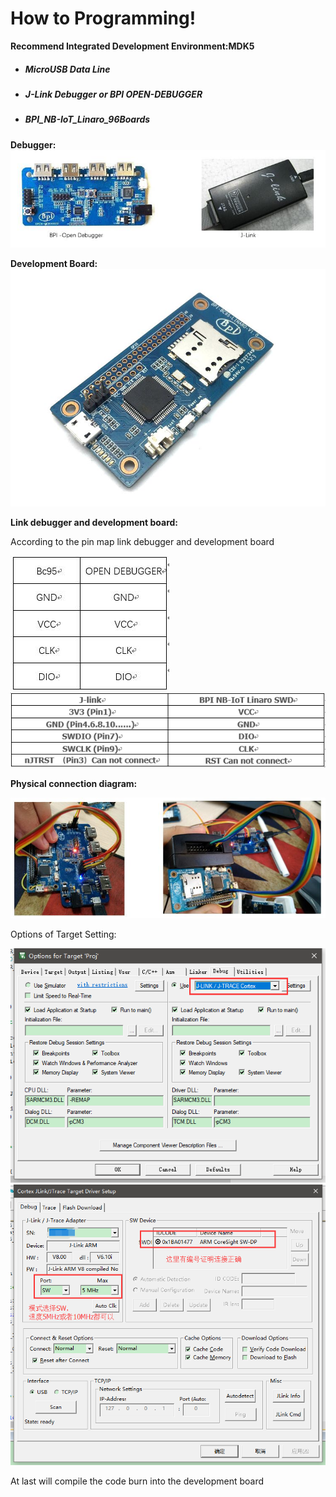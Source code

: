 # How to Programming!

**Recommend Integrated Development Environment:MDK5**

- ##### MicroUSB Data Line
- ##### J-Link Debugger or BPI OPEN-DEBUGGER
- ##### BPI_NB-IoT_Linaro_96Boards

**Debugger:**
![](./pic/Debugger.jpg)

**Development Board:**
![](./pic/view.jpg)

**Link debugger and development board:**

According to the pin map link debugger and development board

![](./pic/connect2.jpg)![](./pic/connect1.png)

**Physical connection diagram:**

![](./pic/connect.jpg)

Options of Target Setting:

![](./pic/debug_setting_1.png)
![](./pic/debug_setting_2.png)

At last will compile the code burn into the development board
